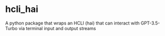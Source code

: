 # hcli_hai
A python package that wraps an HCLI (hai) that can interact with GPT-3.5-Turbo via terminal input and output streams
